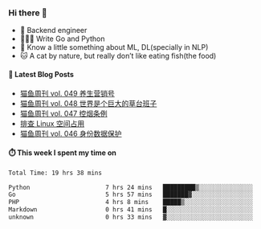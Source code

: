 ### Hi there 👋

- 🔧 Backend engineer
- 👨🏻‍💻 Write Go and Python
- 🔭 Know a little something about ML, DL(specially in NLP)
- 🐱 A cat by nature, but really don’t like eating fish(the food)

#### 📖 Latest Blog Posts
<!-- BLOG-POST-LIST:START -->
- [猫鱼周刊 vol. 049 养生营销号](https://ameow.xyz/archives/weekly-049)
- [猫鱼周刊 vol. 048 世界是个巨大的草台班子](https://ameow.xyz/archives/weekly-048)
- [猫鱼周刊 vol. 047 控烟条例](https://ameow.xyz/archives/weekly-047)
- [排查 Linux 空间占用](https://ameow.xyz/archives/linux-storage-usage-troubleshoot)
- [猫鱼周刊 vol. 046 身份数据保护](https://ameow.xyz/archives/weekly-046)
<!-- BLOG-POST-LIST:END -->

#### ⏱️ This week I spent my time on
<!--START_SECTION:waka-->

```txt
Total Time: 19 hrs 38 mins

Python                     7 hrs 24 mins   █████████▒░░░░░░░░░░░░░░░   37.65 %
Go                         5 hrs 57 mins   ███████▓░░░░░░░░░░░░░░░░░   30.33 %
PHP                        4 hrs 8 mins    █████▒░░░░░░░░░░░░░░░░░░░   21.02 %
Markdown                   0 hrs 41 mins   █░░░░░░░░░░░░░░░░░░░░░░░░   03.44 %
unknown                    0 hrs 33 mins   ▓░░░░░░░░░░░░░░░░░░░░░░░░   02.81 %
```

<!--END_SECTION:waka-->

<!--
**LeslieLeung/LeslieLeung** is a ✨ _special_ ✨ repository because its `README.md` (this file) appears on your GitHub profile.

Here are some ideas to get you started:

- 🔭 I’m currently working on ...
- 🌱 I’m currently learning ...
- 👯 I’m looking to collaborate on ...
- 🤔 I’m looking for help with ...
- 💬 Ask me about ...
- 📫 How to reach me: ...
- 😄 Pronouns: ...
- ⚡ Fun fact: ...
-->
